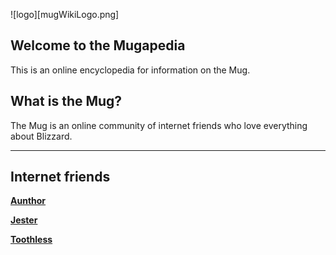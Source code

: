 ![logo][mugWikiLogo.png]

## Welcome to the Mugapedia

This is an online encyclopedia for information on the Mug.


## What is the Mug?

The Mug is an online community of internet friends who love everything about Blizzard.

***

## Internet friends


**[Aunthor](aunthor.md)**

**[Jester](jester.md)**

**[Toothless](toothless.md)**

